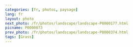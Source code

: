 ```yaml
---
categories: [fr, photos, paysage]
lang: fr
layout: photo
next_photo: /fr/photos/landscape/landscape-P0000177.html
picname: P0000073
prev_photo: /fr/photos/landscape/landscape-P0000374.html
tags: [Grass]
---
```


